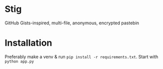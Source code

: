 # Stig
GitHub Gists-inspired, multi-file, anonymous, encrypted pastebin

# Installation
Preferably make a venv & run `pip install -r requirements.txt`. Start with `python app.py`
